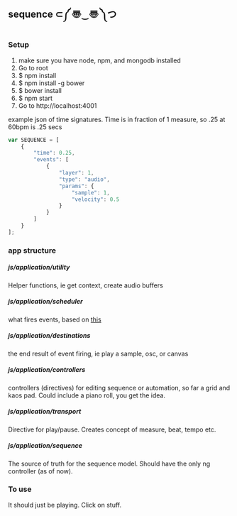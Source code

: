 ## sequence ⊂༼  〠‿〠 ༽つ

### Setup

1. make sure you have node, npm, and mongodb installed
2. Go to root
3. $ npm install
4. $ npm install -g bower
5. $ bower install
6. $ npm start
8. Go to  http://localhost:4001

example json of time signatures. Time is in fraction of 1 measure, so .25 at 60bpm is .25 secs

```javascript
var SEQUENCE = [
    {
        "time": 0.25,
        "events": [
            {
                "layer": 1,
                "type": "audio",
                "params": {
                    "sample": 1,
                    "velocity": 0.5
                }
            }
        ]
    }
];
```

### app structure

##### js/application/utility
Helper functions, ie get context, create audio buffers

##### js/application/scheduler
what fires events, based on [this](http://www.html5rocks.com/en/tutorials/audio/scheduling/)

##### js/application/destinations
the end result of event firing, ie play a sample, osc, or canvas

##### js/application/controllers
controllers (directives) for editing sequence or automation, so far a grid and kaos pad. Could include a piano roll, you get the idea.

##### js/application/transport
Directive for play/pause. Creates concept of measure, beat, tempo etc.

##### js/application/sequence
The source of truth for the sequence model. Should have the only ng controller (as of now).

### To use
It should just be playing. Click on stuff.